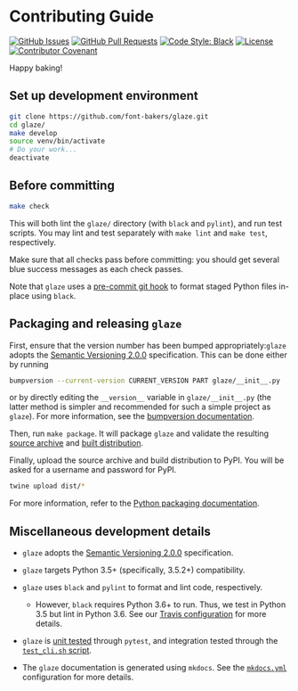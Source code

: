 # Contributing Guide

[![GitHub Issues](https://img.shields.io/github/issues/font-bakers/glaze.svg)](https://github.com/font-bakers/glaze/issues)
[![GitHub Pull Requests](https://img.shields.io/github/issues-pr/font-bakers/glaze.svg)](https://github.com/font-bakers/glaze/pulls)
[![Code Style: Black](https://img.shields.io/badge/code%20style-black-000000.svg)](https://github.com/python/black)
[![License](https://img.shields.io/badge/license-MIT-blue.svg)](/LICENSE)
[![Contributor Covenant](https://img.shields.io/badge/Contributor%20Covenant-v1.4%20adopted-ff69b4.svg)](https://github.com/font-bakers/glaze/blob/master/CODE_OF_CONDUCT.md)

Happy baking!

## Set up development environment

```bash
git clone https://github.com/font-bakers/glaze.git
cd glaze/
make develop
source venv/bin/activate
# Do your work...
deactivate
```

## Before committing

```bash
make check
```

This will both lint the `glaze/` directory (with `black` and `pylint`), and run
test scripts. You may lint and test separately with `make lint` and `make test`,
respectively.

Make sure that all checks pass before committing: you should get several blue
success messages as each check passes.

Note that `glaze` uses a [pre-commit git
hook](https://github.com/font-bakers/glaze/blob/master/.githooks/pre-commit) to
format staged Python files in-place using `black`.

## Packaging and releasing `glaze`

First, ensure that the version number has been bumped appropriately:`glaze`
adopts the [Semantic Versioning
2.0.0](https://semver.org/#semantic-versioning-200) specification. This can be
done either by running

```bash
bumpversion --current-version CURRENT_VERSION PART glaze/__init__.py
```

or by directly editing the `__version__` variable in `glaze/__init__.py` (the
latter method is simpler and recommended for such a simple project as `glaze`).
For more information, see the [bumpversion
documentation](https://github.com/peritus/bumpversion#usage).

Then, run `make package`. It will package `glaze` and validate the resulting
[source archive](https://packaging.python.org/glossary/#term-source-archive) and
[built
distribution](https://packaging.python.org/glossary/#term-built-distribution).

Finally, upload the source archive and build distribution to PyPI. You will be
asked for a username and password for PyPI.

```bash
twine upload dist/*
```

For more information, refer to the [Python packaging
documentation](https://packaging.python.org/tutorials/packaging-projects/).

## Miscellaneous development details

- `glaze` adopts the [Semantic Versioning
  2.0.0](https://semver.org/#semantic-versioning-200) specification.

- `glaze` targets Python 3.5+ (specifically, 3.5.2+) compatibility.

- `glaze` uses `black` and `pylint` to format and lint code, respectively.
  - However, `black` requires Python 3.6+ to run. Thus, we test in Python 3.5
    but lint in Python 3.6. See our [Travis
    configuration](https://github.com/font-bakers/glaze/blob/master/.travis.yml)
    for more details.

- `glaze` is [unit
  tested](https://github.com/font-bakers/glaze/blob/master/glaze/tests/test_render.py)
  through `pytest`, and integration tested through the [`test_cli.sh`
  script](https://github.com/font-bakers/glaze/blob/master/glaze/tests/test_cli.sh).

- The `glaze` documentation is generated using `mkdocs`. See the
  [`mkdocs.yml`](https://github.com/font-bakers/glaze/blob/master/mkdocs.yml)
  configuration for more details.

